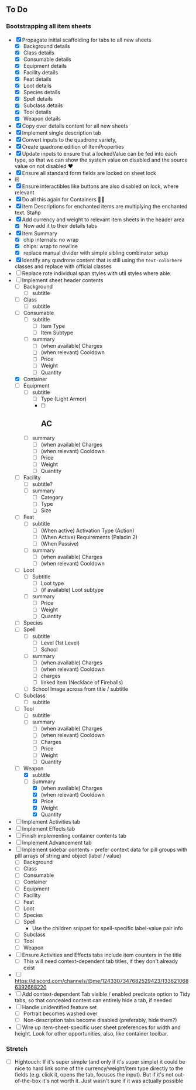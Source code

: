 ## To Do

### Bootstrapping all item sheets

- [x] Propagate initial scaffolding for tabs to all new sheets
  - [x] Background details
  - [x] Class details
  - [x] Consumable details
  - [x] Equipment details
  - [x] Facility details
  - [x] Feat details
  - [x] Loot details
  - [x] Species details
  - [x] Spell details
  - [x] Subclass details
  - [x] Tool details
  - [x] Weapon details
- [x] Copy over details content for all new sheets
- [x] Implement single description tab
- [x] Convert inputs to the quadrone variety,
- [x] Create quadrone edition of ItemProperties
- [x] Update inputs to ensure that a lockedValue can be fed into each type, so that we can show the system value on disabled and the source value on not disabled ♥
- [x] Ensure all standard form fields are locked on sheet lock
- [x] <!-- TODO: Figure this out; where is the system vs. source value? -->
- [x] Ensure interactibles like buttons are also disabled on lock, where relevant
- [x] Do all this again for Containers 🤦‍♂️
- [x] Item Descriptions for enchanted items are multiplying the enchanted text. Stahp
- [x] Add currency and weight to relevant item sheets in the header area
  - [x] Now add it to their details tabs
- [x] Item Summary 
  - [x] chip internals: no wrap
  - [x] chips: wrap to newline
  - [x] replace manual divider with simple sibling combinator setup
- [x] Identify any quadrone content that is still using the `text-colorhere` classes and replace with official classes
- [ ] Replace rote individual span styles with util styles where able
- [ ] Implement sheet header contents
  - [ ] Background
    - [ ] subtitle
  - [ ] Class
    - [ ] subtitle
  - [ ] Consumable
    - [ ] subtitle
      - [ ] Item Type
      - [ ] Item Subtype
    - [ ] summary
      - [ ] (when available) Charges
      - [ ] (when relevant) Cooldown
      - [ ] Price
      - [ ] Weight
      - [ ] Quantity
  - [x] Container
  - [ ] Equipment
    - [ ] subtitle
      - [ ] Type (Light Armor)
      - [ ] ## AC
    - [ ] summary
      - [ ] (when available) Charges
      - [ ] (when relevant) Cooldown
      - [ ] Price
      - [ ] Weight
      - [ ] Quantity
  - [ ] Facility
    - [ ] subtitle?
    - [ ] summary
      - [ ] Category
      - [ ] Type
      - [ ] Size
  - [ ] Feat
    - [ ] subtitle
      - [ ] (When active) Activation Type (Action)
      - [ ] (When Active) Requirements (Paladin 2)
      - [ ] (When Passive)
    - [ ] summary 
      - [ ] (when available) Charges
      - [ ] (when relevant) Cooldown
  - [ ] Loot
    - [ ] Subtitle
      - [ ] Loot type
      - [ ] (if available) Loot subtype
    - [ ] summary
      - [ ] Price
      - [ ] Weight
      - [ ] Quantity
  - [ ] Species
  - [ ] Spell
    - [ ] subtitle
      - [ ] Level (1st Level)
      - [ ] School
    - [ ] summary
      - [ ] (when available) Charges
      - [ ] (when relevant) Cooldown
      - [ ] charges
      - [ ] linked item (Necklace of Fireballs)
    - [ ] School Image across from title / subtitle
  - [ ] Subclass
    - [ ] subtitle
  - [ ] Tool
    - [ ] subtitle
    - [ ] summary
      - [ ] (when available) Charges
      - [ ] (when relevant) Cooldown
      - [ ] Charges
      - [ ] Price
      - [ ] Weight
      - [ ] Quantity
  - [ ] Weapon
    - [x] subtitle
    - [ ] Summary
      - [x] (when available) Charges
      - [x] (when relevant) Cooldown
      - [x] Price
      - [x] Weight
      - [x] Quantity
- [ ] Implement Activities tab
- [ ] Implement Effects tab
- [ ] Finish implementing container contents tab
- [ ] Implement Advancement tab
- [ ] Implement sidebar contents - prefer context data for pill groups with pill arrays of string and object (label / value)
  - [ ] Background
  - [ ] Class
  - [ ] Consumable
  - [ ] Container
  - [ ] Equipment
  - [ ] Facility
  - [ ] Feat
  - [ ] Loot
  - [ ] Species
  - [ ] Spell
    - Use the children snippet for spell-specific label-value pair info
  - [ ] Subclass
  - [ ] Tool
  - [ ] Weapon
- [ ] Ensure Activities and Effects tabs include item counters in the title
  - [ ] This will need context-dependent tab titles, if they don't already exist
- [ ] https://discord.com/channels/@me/1243307347682529423/1336210686392668220
- [ ] Add context-dependent Tab visible / enabled predicate option to Tidy tabs, so that concealed content can entirely hide a tab, if needed
- [ ] Handle unidentified feature set
  - [ ] Portrait becomes washed over
  - [ ] Non-description tabs become disabled (preferably, hide them?)
- [ ] Wire up item-sheet-specific user sheet preferences for width and height. Look for other opportunities, also, like container toolbar.

### Stretch

- [ ] Hightouch: If it's super simple (and only if it's super simple) it could be nice to hard link some of the currency/weight/item type directly to the fields (e.g. click it, opens the tab, focuses the input). But if it's not out-of-the-box it's not worth it. Just wasn't sure if it was actually possible
